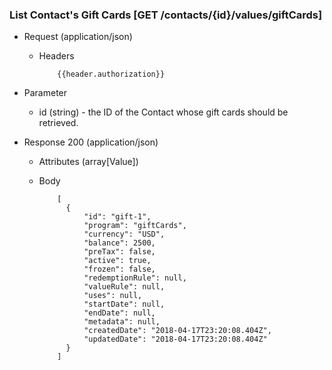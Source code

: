 ### List Contact's Gift Cards [GET /contacts/{id}/values/giftCards]

+ Request (application/json)
  + Headers

            {{header.authorization}}

+ Parameter
  + id (string) - the ID of the Contact whose gift cards should be retrieved.

+ Response 200 (application/json)
  + Attributes (array[Value])

  + Body

            [
              {
                  "id": "gift-1",
                  "program": "giftCards",
                  "currency": "USD",
                  "balance": 2500,
                  "preTax": false,
                  "active": true,
                  "frozen": false,
                  "redemptionRule": null,
                  "valueRule": null,
                  "uses": null,
                  "startDate": null,
                  "endDate": null,
                  "metadata": null,
                  "createdDate": "2018-04-17T23:20:08.404Z",
                  "updatedDate": "2018-04-17T23:20:08.404Z"
              }
            ]
